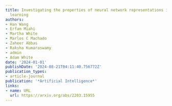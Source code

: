 ```yaml
---
title: Investigating the properties of neural network representations in reinforcement
  learning
authors:
- Han Wang
- Erfan Miahi
- Martha White
- Marlos C Machado
- Zaheer Abbas
- Raksha Kumaraswamy
- admin
- Adam White
date: '2024-01-01'
publishDate: '2024-08-21T04:11:40.756772Z'
publication_types:
- article-journal
publication: '*Artificial Intelligence*'
links:
- name: URL
  url: https://arxiv.org/abs/2203.15955
---
```

